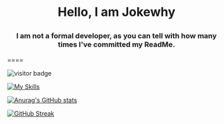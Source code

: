# <p align="center">Hello, I am Jokewhy</p>

### <p align="center">I am not a formal developer, as you can tell with how many times I've committed my ReadMe.</p>
====

![visitor badge](https://visitor-badge.laobi.icu/badge?page_id=jokewhy.visitor-badge&format=true&left_color=black&right_color=blue)

[![My Skills](https://skillicons.dev/icons?i=js,html,css,java,lua)](https://skillicons.dev)

[![Anurag's GitHub stats](https://github-readme-stats.vercel.app/api?username=jokewhy&theme=transparent)](https://github.com/anuraghazra/github-readme-stats)

[![GitHub Streak](https://github-readme-streak-stats-one-lemon.vercel.app?user=jokewhy&theme=transparent)](https://git.io/streak-stats)